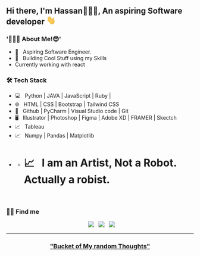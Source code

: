 <h2> Hi there, I'm Hassan🧑🏼‍💻, An aspiring Software developer <img src="https://github.com/hassancodes/mydata/blob/main/Hi.gif" width="25"></h2>
<!-- <img align="right" alt="GIF" src="https://github.com/hassancodes/mydata/blob/main/giphy.gif" width="312" heigh='380'/> -->



<h3> '👨🏻‍💻 About Me!😎' </h3>

- 🔭 &nbsp; Aspiring Software Engineer.
- 🤔 &nbsp; Building Cool Stuff using my Skills
- Currently working with react

<h3>🛠 Tech Stack</h3>

- 💻 &nbsp; Python | JAVA | JavaScript | Ruby |
- 🌐 &nbsp; HTML | CSS | Bootstrap | Tailwind CSS
- 🔧 &nbsp; Github | PyCharm | Visual Studio code | Git
- 🖥 &nbsp; Illustrator | Photoshop | Figma | Adobe XD | FRAMER | Skectch
- 📈 &nbsp; Tableau
- 📈 &nbsp; Numpy | Pandas | Matplotlib
- - 📈 &nbsp; I am an Artist, Not a Robot. Actually a robist.
    ==========================================================




</br>


<h3> 🤝🏻 Find me </h3>

<p align="center">
&nbsp; <a href="https://x.com/hassantweets4/" target="_blank" rel="noopener noreferrer"><img src="https://img.icons8.com/plasticine/100/000000/twitter.png" width="50" /></a>  
&nbsp; <a href="https://www.instagram.com/ig.geek.code/" target="_blank" rel="noopener noreferrer"><img src="https://img.icons8.com/plasticine/100/000000/instagram-new.png" width="50" /></a>  
&nbsp; <a href="mailto:thatdevhassan@gmail.com" target="_blank" rel="noopener noreferrer"><img src="https://img.icons8.com/plasticine/100/000000/gmail.png"  width="50" /></a>
</p>
<hr/>

<h3 align=center><a href="https://thecodingneuron.blogspot.com" >"Bucket of My random Thoughts"</a></h3>


